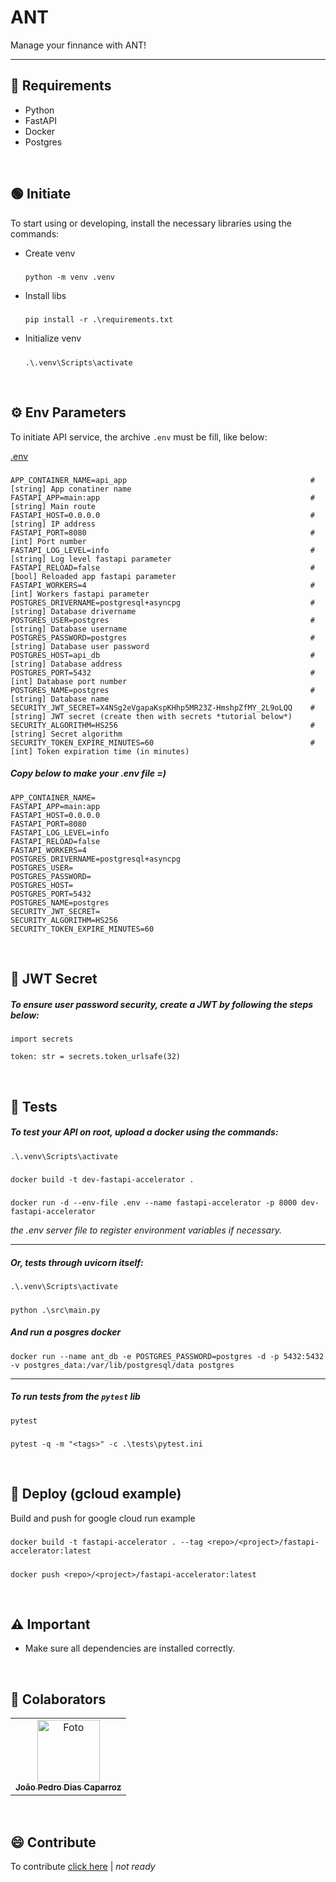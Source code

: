 # ANT
Manage your finnance with ANT!

---

## 🔩 Requirements

- Python
- FastAPI
- Docker
- Postgres

<br> 

## 🟢 Initiate
To start using or developing, install the necessary libraries using the commands:


* Create venv
  #####
      python -m venv .venv

* Install libs
  #####
      pip install -r .\requirements.txt

* Initialize venv
  #####
      .\.venv\Scripts\activate


<br> 

## ⚙️ Env Parameters

To initiate API service, the archive `.env` must be fill, like below:

[.env](/.env)
#####
    APP_CONTAINER_NAME=api_app                                         # [string] App conatiner name
    FASTAPI_APP=main:app                                               # [string] Main route
    FASTAPI_HOST=0.0.0.0                                               # [string] IP address
    FASTAPI_PORT=8080                                                  # [int] Port number
    FASTAPI_LOG_LEVEL=info                                             # [string] Log level fastapi parameter
    FASTAPI_RELOAD=false                                               # [bool] Reloaded app fastapi parameter
    FASTAPI_WORKERS=4                                                  # [int] Workers fastapi parameter
    POSTGRES_DRIVERNAME=postgresql+asyncpg                             # [string] Database drivername 
    POSTGRES_USER=postgres                                             # [string] Database username
    POSTGRES_PASSWORD=postgres                                         # [string] Database user password
    POSTGRES_HOST=api_db                                               # [string] Database address
    POSTGRES_PORT=5432                                                 # [int] Database port number
    POSTGRES_NAME=postgres                                             # [string] Database name
    SECURITY_JWT_SECRET=X4NSg2eVgapaKspKHhp5MR23Z-HmshpZfMY_2L9oLQQ    # [string] JWT secret (create then with secrets *tutorial below*)
    SECURITY_ALGORITHM=HS256                                           # [string] Secret algorithm
    SECURITY_TOKEN_EXPIRE_MINUTES=60                                   # [int] Token expiration time (in minutes)

##### Copy below to make your .env file =)
    APP_CONTAINER_NAME=
    FASTAPI_APP=main:app
    FASTAPI_HOST=0.0.0.0
    FASTAPI_PORT=8080
    FASTAPI_LOG_LEVEL=info
    FASTAPI_RELOAD=false
    FASTAPI_WORKERS=4
    POSTGRES_DRIVERNAME=postgresql+asyncpg
    POSTGRES_USER=
    POSTGRES_PASSWORD=
    POSTGRES_HOST=
    POSTGRES_PORT=5432
    POSTGRES_NAME=postgres
    SECURITY_JWT_SECRET=
    SECURITY_ALGORITHM=HS256
    SECURITY_TOKEN_EXPIRE_MINUTES=60

<br> 

## 🔐 JWT Secret

##### To ensure user password security, create a JWT by following the steps below:
    import secrets

    token: str = secrets.token_urlsafe(32)

<br> 

## 🧪 Tests

##### To test your API on root, upload a docker using the commands:
    .\.venv\Scripts\activate

#####
    docker build -t dev-fastapi-accelerator .

#####
    docker run -d --env-file .env --name fastapi-accelerator -p 8000 dev-fastapi-accelerator

_the .env server file to register environment variables if necessary._

---

##### Or, tests through uvicorn itself:
    .\.venv\Scripts\activate

#####
    python .\src\main.py

##### And run a posgres docker
    docker run --name ant_db -e POSTGRES_PASSWORD=postgres -d -p 5432:5432 -v postgres_data:/var/lib/postgresql/data postgres

---

##### To run tests from the `pytest` lib
    pytest

#####
    pytest -q -m "<tags>" -c .\tests\pytest.ini


<br> 

## 🚀 Deploy (gcloud example)

Build and push for google cloud run example

#####
    docker build -t fastapi-accelerator . --tag <repo>/<project>/fastapi-accelerator:latest

#####
    docker push <repo>/<project>/fastapi-accelerator:latest

<br> 

## ⚠️ Important

- Make sure all dependencies are installed correctly.

<br> 

## 🤝 Colaborators

<table>
  <tr>
    <td align="center">
      <a href="https://www.linkedin.com/in/jo%C3%A3o-pedro-dias-caparroz-2b19a1161/" title="Linkedin Profile Icon">
        <img src="https://media.licdn.com/dms/image/C4D03AQHVyVT6CT6TFQ/profile-displayphoto-shrink_800_800/0/1595939105632?e=1724889600&v=beta&t=_pjNFXdW8VeM4IR5RhY9cgZ0NsAakg6EBEssgodCpwk" width="100px;" alt="Foto"/><br>
        <sub>
          <b>João Pedro Dias Caparroz</b>
        </sub>
      </a>
    </td>
  </tr>
</table>

<br>

## 😄 Contribute

To contribute [click here](/docs/CONTRIBUTING.md) | *not ready*
